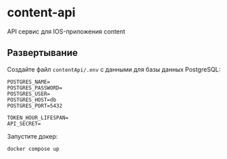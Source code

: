 # content-api

API сервис для IOS-приложения content

## Развертывание

Создайте файл ```contentApi/.env``` с данными для базы данных PostgreSQL:
```
POSTGRES_NAME=
POSTGRES_PASSWORD=
POSTGRES_USER=
POSTGRES_HOST=db
POSTGRES_PORT=5432

TOKEN_HOUR_LIFESPAN=
API_SECRET=
```

Запустите докер:
```
docker compose up
```
